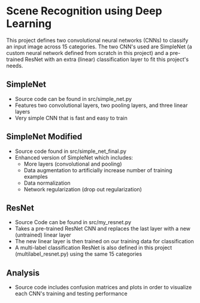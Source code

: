 # Scene Recognition using Deep Learning
This project defines two convolutional neural networks (CNNs) to classify an input image across 15 categories. The two 
CNN's used are SimpleNet (a custom neural network defined from scratch in this project) and a pre-trained ResNet with 
an extra (linear) classification layer to fit this project's needs.

## SimpleNet
- Source code can be found in src/simple_net.py
- Features two convolutional layers, two pooling layers, and three linear layers
- Very simple CNN that is fast and easy to train

## SimpleNet Modified
- Source code found in src/simple_net_final.py
- Enhanced version of SimpleNet which includes:
  - More layers (convolutional and pooling)
  - Data augmentation to artificially increase number of training examples
  - Data normalization
  - Network regularization (drop out regularization)

## ResNet
- Source Code can be found in src/my_resnet.py
- Takes a pre-trained ResNet CNN and replaces the last layer with a new (untrained) linear layer
- The new linear layer is then trained on our training data for classification
- A multi-label classification ResNet is also defined in this project (multilabel_resnet.py) using the same 15 categories

## Analysis
- Source code includes confusion matrices and plots in order to visualize each CNN's training and testing performance 